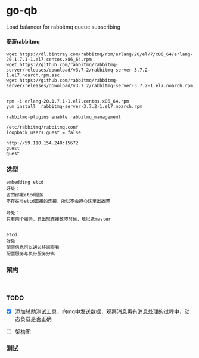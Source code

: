 # go-qb
Load balancer for rabbitmq queue subscribing

#### 安装rabbitmq
```shell
wget https://dl.bintray.com/rabbitmq/rpm/erlang/20/el/7/x86_64/erlang-20.1.7.1-1.el7.centos.x86_64.rpm
wget https://github.com/rabbitmq/rabbitmq-server/releases/download/v3.7.2/rabbitmq-server-3.7.2-1.el7.noarch.rpm.asc
wget https://github.com/rabbitmq/rabbitmq-server/releases/download/v3.7.2/rabbitmq-server-3.7.2-1.el7.noarch.rpm


rpm -i erlang-20.1.7.1-1.el7.centos.x86_64.rpm
yum install  rabbitmq-server-3.7.2-1.el7.noarch.rpm

rabbitmq-plugins enable rabbitmq_management

/etc/rabbitmq/rabbitmq.conf 
loopback_users.guest = false

http://59.110.154.248:15672
guest
guest

```

### 选型
```shell
embedding etcd
好处：
省的部署etcd服务
不存在与etcd直接的连接，所以不会担心这里出故障

坏处：
只有两个服务，且出现连接故障时候，难以选master


etcd:
好处
配置信息可以通过终端查看
配置服务与执行服务分离
```


### 架构
```shell
	
```


### TODO 

- [x] 添加辅助测试工具，向mq中发送数据，观察消息再有消息处理的过程中，动态负载是否正确
- [ ] 架构图



        
### 测试
```shell


```






